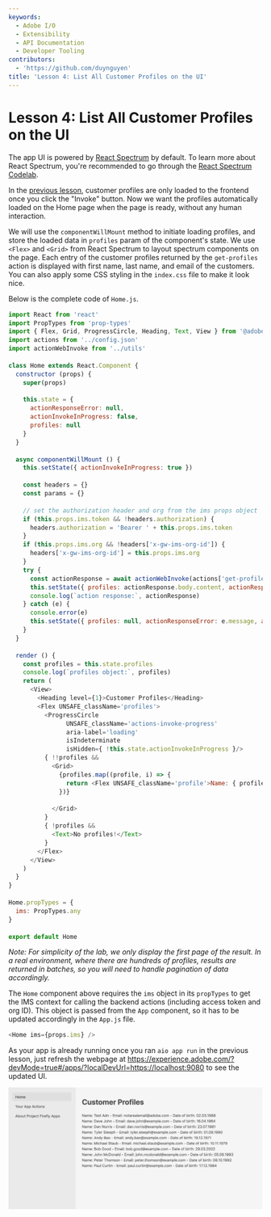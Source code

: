 ```yaml
---
keywords:
  - Adobe I/O
  - Extensibility
  - API Documentation
  - Developer Tooling
contributors:
  - 'https://github.com/duynguyen'
title: 'Lesson 4: List All Customer Profiles on the UI'
---
```


# Lesson 4: List All Customer Profiles on the UI

The app UI is powered by [React Spectrum](https://react-spectrum.adobe.com/react-spectrum/index.html) by default. To learn more about React Spectrum, you're recommended to go through the [React Spectrum Codelab](../todo-app/index.md).  

In the [previous lesson](lesson3.md), customer profiles are only loaded to the frontend once you click the "Invoke" button. Now we want the profiles automatically loaded on the Home page when the page is ready, without any human interaction. 

We will use the `componentWillMount` method to initiate loading profiles, and store the loaded data in `profiles` param of the component's state. We use `<Flex>` and `<Grid>` from React Spectrum to layout spectrum components on the page. Each entry of the customer profiles returned by the `get-profiles` action is displayed with first name, last name, and email of the customers. You can also apply some CSS styling in the `index.css` file to make it look nice. 

Below is the complete code of `Home.js`.

```javascript
import React from 'react'
import PropTypes from 'prop-types'
import { Flex, Grid, ProgressCircle, Heading, Text, View } from '@adobe/react-spectrum'
import actions from '../config.json'
import actionWebInvoke from '../utils'

class Home extends React.Component {
  constructor (props) {
    super(props)

    this.state = {
      actionResponseError: null,
      actionInvokeInProgress: false,
      profiles: null
    }
  }

  async componentWillMount () {
    this.setState({ actionInvokeInProgress: true })
    
    const headers = {}
    const params = {}
  
    // set the authorization header and org from the ims props object
    if (this.props.ims.token && !headers.authorization) {
      headers.authorization = 'Bearer ' + this.props.ims.token
    }
    if (this.props.ims.org && !headers['x-gw-ims-org-id']) {
      headers['x-gw-ims-org-id'] = this.props.ims.org
    }
    try {
      const actionResponse = await actionWebInvoke(actions['get-profiles'], headers, params)
      this.setState({ profiles: actionResponse.body.content, actionResponseError: null, actionInvokeInProgress: false })
      console.log(`action response:`, actionResponse)
    } catch (e) {
      console.error(e)
      this.setState({ profiles: null, actionResponseError: e.message, actionInvokeInProgress: false })
    }
  }

  render () {
    const profiles = this.state.profiles
    console.log(`profiles object:`, profiles)
    return (
      <View>
        <Heading level={1}>Customer Profiles</Heading>
        <Flex UNSAFE_className='profiles'>
          <ProgressCircle
                UNSAFE_className='actions-invoke-progress'
                aria-label='loading'
                isIndeterminate
                isHidden={ !this.state.actionInvokeInProgress }/>
          { !!profiles &&
            <Grid>
              {profiles.map((profile, i) => {
                return <Flex UNSAFE_className='profile'>Name: { profile['firstName'] } { profile['lastName'] } - Email: { profile['email'] } - Date of birth: { profile['birthDate'] }</Flex>
              })}

            </Grid>
          }
          { !profiles &&
            <Text>No profiles!</Text>
          }
        </Flex>
      </View>
    )
  }
}

Home.propTypes = {
  ims: PropTypes.any
}

export default Home
```

*Note: For simplicity of the lab, we only display the first page of the result. In a real environment, where there are hundreds of profiles, results are returned in batches, so you will need to handle pagination of data accordingly.*

The `Home` component above requires the `ims` object in its `propTypes` to get the IMS context for calling the backend actions (including access token and org ID). This object is passed from the `App` component, so it has to be updated accordingly in the `App.js` file.

```javascript
<Home ims={props.ims} />
```

As your app is already running once you ran `aio app run` in the previous lesson, just refresh the webpage at https://experience.adobe.com/?devMode=true#/apps/?localDevUrl=https://localhost:9080 to see the updated UI.

![ui-profiles](assets/ui-profiles.png)

